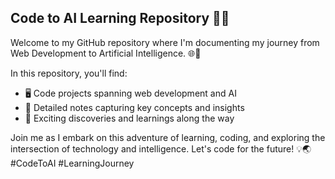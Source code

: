 ## Code to AI Learning Repository 🚀🤖

Welcome to my GitHub repository where I'm documenting my journey from Web Development to Artificial Intelligence. 🌐🧠

In this repository, you'll find:

- 🖥️ Code projects spanning web development and AI
- 📝 Detailed notes capturing key concepts and insights
- 🌟 Exciting discoveries and learnings along the way

Join me as I embark on this adventure of learning, coding, and exploring the intersection of technology and intelligence. Let's code for the future! 💡🌏 #CodeToAI #LearningJourney
